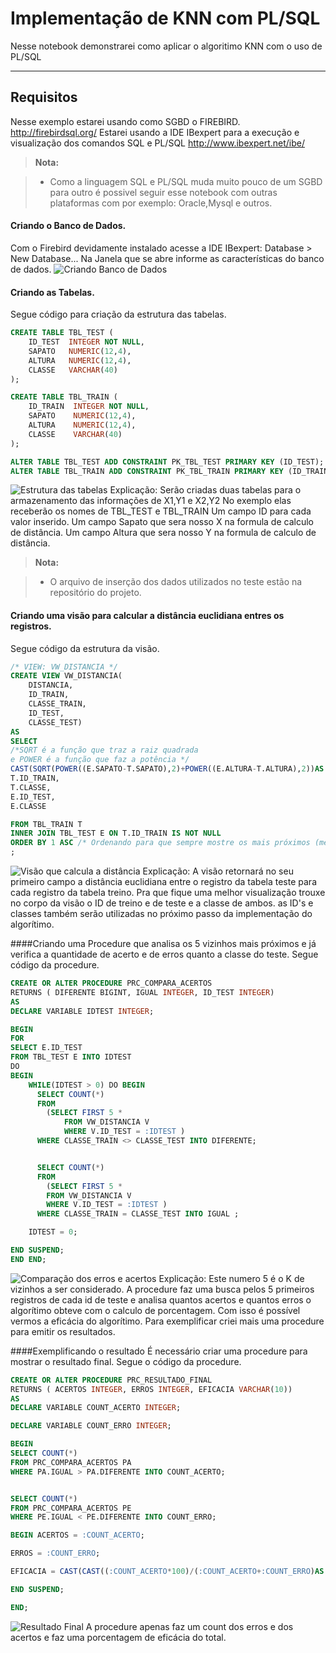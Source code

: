 Implementação de KNN com PL/SQL
===================

Nesse notebook demonstrarei como aplicar o algoritimo KNN com o uso de PL/SQL

----------


Requisitos
-------------
Nesse exemplo estarei usando como SGBD o FIREBIRD. 
http://firebirdsql.org/
Estarei usando a IDE IBexpert para a execução e visualização dos comandos SQL e PL/SQL 
http://www.ibexpert.net/ibe/



> **Nota:**

> - Como a linguagem SQL  e PL/SQL muda muito pouco de um SGBD para outro é possivel seguir esse notebook com outras plataformas com por exemplo: Oracle,Mysql e outros.
#### Criando o Banco de Dados.
Com o Firebird devidamente instalado acesse a IDE IBexpert: 
Database > New Database... 
Na Janela que se abre informe as características do banco de dados.
![Criando Banco de Dados](http://senavalet.com/upload/data/knn/create%20%20database.jpg) 

#### Criando as Tabelas.
Segue código para criação da estrutura das tabelas. 
```sql
CREATE TABLE TBL_TEST (
    ID_TEST  INTEGER NOT NULL,
    SAPATO   NUMERIC(12,4),
    ALTURA   NUMERIC(12,4),
    CLASSE   VARCHAR(40)
);

CREATE TABLE TBL_TRAIN (
    ID_TRAIN  INTEGER NOT NULL,
    SAPATO    NUMERIC(12,4),
    ALTURA    NUMERIC(12,4),
    CLASSE    VARCHAR(40)
);

ALTER TABLE TBL_TEST ADD CONSTRAINT PK_TBL_TEST PRIMARY KEY (ID_TEST);
ALTER TABLE TBL_TRAIN ADD CONSTRAINT PK_TBL_TRAIN PRIMARY KEY (ID_TRAIN);

```
![Estrutura das tabelas](http://senavalet.com/upload/data/knn/Estrutura%20tabela.jpg)
Explicação: 
Serão criadas duas tabelas para o armazenamento das informações de X1,Y1 e X2,Y2
No exemplo elas receberão os nomes de TBL_TEST e TBL_TRAIN
Um campo ID para cada valor inserido. 
Um campo Sapato que sera nosso X na formula de calculo de distância. 
Um campo Altura que sera nosso Y na formula de calculo de distância. 
> **Nota:**

> - O arquivo de inserção dos dados utilizados no teste estão na repositório do projeto.


#### Criando uma visão para calcular a distância euclidiana entres os registros.
Segue código da estrutura da visão. 

```sql
/* VIEW: VW_DISTANCIA */
CREATE VIEW VW_DISTANCIA(
    DISTANCIA,
    ID_TRAIN,
    CLASSE_TRAIN,
    ID_TEST,
    CLASSE_TEST)
AS
SELECT
/*SQRT é a função que traz a raiz quadrada 
e POWER é a função que faz a potência */
CAST(SQRT(POWER((E.SAPATO-T.SAPATO),2)+POWER((E.ALTURA-T.ALTURA),2))AS NUMERIC(14,4))AS DISTANCIA,
T.ID_TRAIN,
T.CLASSE,
E.ID_TEST,
E.CLASSE

FROM TBL_TRAIN T
INNER JOIN TBL_TEST E ON T.ID_TRAIN IS NOT NULL
ORDER BY 1 ASC /* Ordenando para que sempre mostre os mais próximos (menor distância)*/
;


```
![Visão que calcula a distância](http://senavalet.com/upload/data/knn/vw_dist%C3%A2ncia.png)
Explicação: 
A visão retornará no seu primeiro campo a distância euclidiana entre o registro da tabela teste para cada registro da tabela treino. 
Pra que fique uma melhor visualização trouxe no corpo da visão o ID de treino e de teste e a classe de ambos. 
as ID's e classes também serão utilizadas no próximo passo da implementação do algorítimo. 



####Criando uma Procedure que  analisa os 5 vizinhos mais próximos e já verifica a quantidade de acerto e de erros quanto a classe do teste. 
Segue código da procedure. 
```sql
CREATE OR ALTER PROCEDURE PRC_COMPARA_ACERTOS 
RETURNS ( DIFERENTE BIGINT, IGUAL INTEGER, ID_TEST INTEGER) 
AS 
DECLARE VARIABLE IDTEST INTEGER;

BEGIN
FOR
SELECT E.ID_TEST
FROM TBL_TEST E INTO IDTEST 
DO 
BEGIN 
	WHILE(IDTEST > 0) DO BEGIN
	  SELECT COUNT(*)
	  FROM
		(SELECT FIRST 5 *
			FROM VW_DISTANCIA V
			WHERE V.ID_TEST = :IDTEST )
	  WHERE CLASSE_TRAIN <> CLASSE_TEST INTO DIFERENTE;


	  SELECT COUNT(*)
	  FROM
		(SELECT FIRST 5 *
		FROM VW_DISTANCIA V
		WHERE V.ID_TEST = :IDTEST )
	  WHERE CLASSE_TRAIN = CLASSE_TEST INTO IGUAL ;

	IDTEST = 0;

END SUSPEND;
END END;

```
![Comparação dos erros e acertos](http://senavalet.com/upload/data/knn/prc_compara_acertos.png)
Explicação: 
Este numero 5 é o K de vizinhos a ser considerado. 
A procedure faz uma busca pelos 5 primeiros registros de cada id de teste e analisa quantos acertos e quantos erros o algorítimo obteve com o calculo de porcentagem. 
Com isso é possível vermos a eficácia do algorítimo.
Para exemplificar criei mais uma procedure para emitir os resultados.  


####Exemplificando o resultado
É necessário criar uma procedure para mostrar o resultado final. 
Segue o código da procedure.
```sql
CREATE OR ALTER PROCEDURE PRC_RESULTADO_FINAL 
RETURNS ( ACERTOS INTEGER, ERROS INTEGER, EFICACIA VARCHAR(10)) 
AS 
DECLARE VARIABLE COUNT_ACERTO INTEGER;

DECLARE VARIABLE COUNT_ERRO INTEGER;

BEGIN
SELECT COUNT(*)
FROM PRC_COMPARA_ACERTOS PA
WHERE PA.IGUAL > PA.DIFERENTE INTO COUNT_ACERTO;


SELECT COUNT(*)
FROM PRC_COMPARA_ACERTOS PE
WHERE PE.IGUAL < PE.DIFERENTE INTO COUNT_ERRO;

BEGIN ACERTOS = :COUNT_ACERTO;

ERROS = :COUNT_ERRO;

EFICACIA = CAST(CAST((:COUNT_ACERTO*100)/(:COUNT_ACERTO+:COUNT_ERRO)AS NUMERIC(2,2))AS VARCHAR(6))||'%';

END SUSPEND;

END;

```
![Resultado Final](http://senavalet.com/upload/data/knn/Resultado%20Final.png)
A procedure apenas faz um count dos erros e dos acertos e faz uma porcentagem de eficácia do total. 

